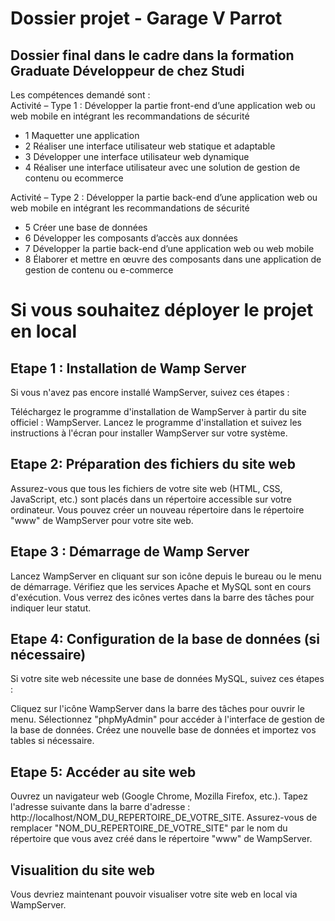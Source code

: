 <h1> Dossier projet - Garage V Parrot </h1>

<h2>Dossier final dans le cadre dans la formation Graduate Développeur de chez Studi</h2>

<p>Les compétences demandé sont : <br>
Activité – Type 1 : Développer la partie front-end d’une application web ou web mobile en intégrant les recommandations de sécurité </p>
<ul>
  <li> 1 Maquetter une application </li>
  <li> 2 Réaliser une interface utilisateur web statique et adaptable </li>
  <li> 3 Développer une interface utilisateur web dynamique </li>
  <li> 4 Réaliser une interface utilisateur avec une solution de gestion de contenu ou ecommerce</li>
</ul>

<p>Activité – Type 2 : Développer la partie back-end d’une application web ou web mobile en intégrant les recommandations de sécurité </p>
  <ul>
    <li> 5 Créer une base de données </li>
    <li> 6 Développer les composants d’accès aux données </li>
    <li> 7 Développer la partie back-end d’une application web ou web mobile </li>
    <li> 8 Élaborer et mettre en œuvre des composants dans une application de gestion de contenu ou e-commerce</li>
  </ul>

<h1>Si vous souhaitez déployer le projet en local</h1>

<h2>Etape 1 : Installation de Wamp Server</h2>
<p>Si vous n'avez pas encore installé WampServer, suivez ces étapes : <br>

Téléchargez le programme d'installation de WampServer à partir du site officiel : WampServer. Lancez le programme d'installation et suivez les instructions à l'écran pour installer WampServer sur votre système.</p>

<h2>Etape 2: Préparation des fichiers du site web</h2>
<p>Assurez-vous que tous les fichiers de votre site web (HTML, CSS, JavaScript, etc.) sont placés dans un répertoire accessible sur votre ordinateur. Vous pouvez créer un nouveau répertoire dans le répertoire "www" de WampServer pour votre site web.</p>

<h2>Etape 3 : Démarrage de Wamp Server</h2>
<p>Lancez WampServer en cliquant sur son icône depuis le bureau ou le menu de démarrage. Vérifiez que les services Apache et MySQL sont en cours d'exécution. Vous verrez des icônes vertes dans la barre des tâches pour indiquer leur statut.</p>

<h2>Etape 4: Configuration de la base de données (si nécessaire)</h2>
<p>Si votre site web nécessite une base de données MySQL, suivez ces étapes : <br>

Cliquez sur l'icône WampServer dans la barre des tâches pour ouvrir le menu. Sélectionnez "phpMyAdmin" pour accéder à l'interface de gestion de la base de données. Créez une nouvelle base de données et importez vos tables si nécessaire.</p>

<h2>Etape 5: Accéder au site web </h2>
<p>Ouvrez un navigateur web (Google Chrome, Mozilla Firefox, etc.). Tapez l'adresse suivante dans la barre d'adresse : http://localhost/NOM_DU_REPERTOIRE_DE_VOTRE_SITE. Assurez-vous de remplacer "NOM_DU_REPERTOIRE_DE_VOTRE_SITE" par le nom du répertoire que vous avez créé dans le répertoire "www" de WampServer.</p>

<h2>Visualition du site web</h2>
<p>Vous devriez maintenant pouvoir visualiser votre site web en local via WampServer. </p>


